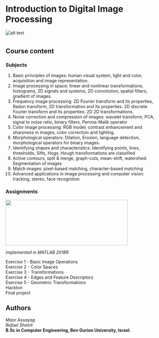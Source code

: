 # Introduction to Digital Image Processing

![alt text](https://i.imgur.com/zMdhsl0.png)
#

## Course content
### Subjects
1. Basic principles of images: human visual system, light and color, acquisition and image representation.
2. Image processing in space: linear and nonlinear transformations, histograms, 2D signals and systems, 2D convolution, spatial filters, gradient of images.
3. Frequency image processing: 2D Fourier transform and its properties, Radon transform, 2D transformation and its properties. 2D discrete Fourier transform and its properties. 2D 2D transformations.
4. Noise correction and compression of images: wavelet transform, PCA, signal to noise ratio, binary filters,
 Perona-Malik operator
5. Color image processing: RGB model, contrast enhancement and sharpness in images, color correction and lighting.
6. Morphological operators: Dilation, Erosion, language detection, morphological operators for binary images.
7. Identifying shapes and characteristics: Identifying points, lines, thresholds, Sifts, Hogs, Hough transformations are classified
8. Active contours, split & merge, graph-cuts, mean-shift, watershed: Segmentation of images
9. Match images: pixel-based matching, character-based matching
10. Advanced applications in image processing and computer vision: tracking, stereo, face recognition

### Assignments
<img src="https://www.cfn.group.cam.ac.uk/images/1428080879907.png" width="400" height="150">  
  
*implemented in MATLAB 2018R*

Exercise 1 - Basic Image Operations   
Exercise 2 - Color Spaces  
Exercise 3 - Transformations  
Exercise 4 - Edges and Feature Descriptors  
Exercise 5 - Geometric Transformations  
Hackton  
Final project 

## Authors
 *Maor Assayag*  
 *Refael Shetrit*  
 **B.Sc in Computer Engineering, Ben Gurion University, Israel.**
